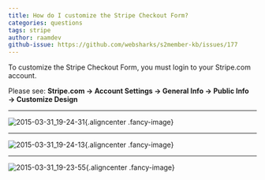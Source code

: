 ```yaml
---
title: How do I customize the Stripe Checkout Form?
categories: questions
tags: stripe
author: raamdev
github-issue: https://github.com/websharks/s2member-kb/issues/177
---
```


To customize the Stripe Checkout Form, you must login to your Stripe.com account.

Please see: **Stripe.com → Account Settings → General Info → Public Info → Customize Design**

---

![2015-03-31_19-24-31](https://cloud.githubusercontent.com/assets/53005/6931486/c917a044-d7db-11e4-8140-bd49f3504c1e.png){.aligncenter .fancy-image}

---

![2015-03-31_19-24-13](https://cloud.githubusercontent.com/assets/53005/6931487/c9a99d64-d7db-11e4-8c3a-f9f923788ddd.png){.aligncenter .fancy-image}

---

![2015-03-31_19-23-55](https://cloud.githubusercontent.com/assets/53005/6931509/01c7dc92-d7dc-11e4-82cc-8e82443b39cc.png){.aligncenter .fancy-image}
